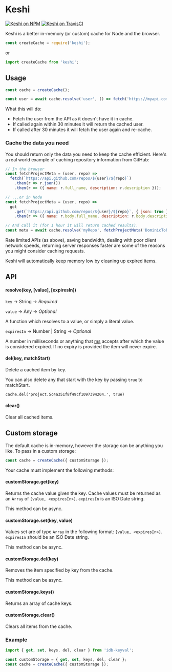 # Keshi

[![Keshi on NPM](https://img.shields.io/npm/v/keshi.svg)](https://www.npmjs.com/package/keshi)
[![Keshi on TravisCI](https://travis-ci.org/DominicTobias/keshi.svg?branch=master)](https://travis-ci.org/DominicTobias/keshi)

Keshi is a better in-memory (or custom) cache for Node and the browser.

```js
const createCache = require('keshi');
```

or

```js
import createCache from 'keshi';
```

<h2>Usage</h2>

```js
const cache = createCache();

const user = await cache.resolve('user', () => fetch('https://myapi.com/user').then(r => json()), '30 mins');
```

What this will do:

- Fetch the user from the API as it doesn't have it in cache.
- If called again within 30 minutes it will return the cached user.
- If called after 30 minutes it will fetch the user again and re-cache.

<h3>Cache the data you need</h3>

You should return only the data you need to keep the cache efficient. Here's a real world example of caching repository information from GitHub:

```js
// In the browser
const fetchProjectMeta = (user, repo) =>
  fetch(`https://api.github.com/repos/${user}/${repo}`)
    .then(r => r.json())
    .then(r => ({ name: r.full_name, description: r.description }));

// ...or in Node
const fetchProjectMeta = (user, repo) =>
  got
    .get(`https://api.github.com/repos/${user}/${repo}`, { json: true })
    .then(r => ({ name: r.body.full_name, description: r.body.description }));

// And call it (for 1 hour it will return cached results).
const meta = await cache.resolve('myRepo', fetchProjectMeta('DominicTobias', 'keshi'), '1 hour');
```

Rate limited APIs (as above), saving bandwidth, dealing with poor client network speeds, returning server responses faster are some of the reasons you might consider caching requests.

Keshi will automatically keep memory low by cleaning up expired items.

<h2>API</h2>

<h4>resolve(key, [value], [expiresIn])</h4>

`key` &rarr; String &rarr; _Required_

`value` &rarr; Any &rarr; _Optional_

A function which resolves to a value, or simply a literal value.

`expiresIn` &rarr; Number | String &rarr; _Optional_

A number in milliseconds or anything that [ms](https://www.npmjs.com/package/ms) accepts after which the value is considered expired. If no expiry is provided the item will never expire.

<h4>del(key, matchStart)</h4>

Delete a cached item by key.

You can also delete any that start with the key by passing `true` to matchStart.

```
cache.del('project.5c4a351f8f49cf1097394204.', true)
```

<h4>clear()</h4>

Clear all cached items.

<h2>Custom storage</h2>

The default cache is in-memory, however the storage can be anything you like. To pass in a custom storage:

```js
const cache = createCache({ customStorage });
```

Your cache must implement the following methods:

<h4>customStorage.get(key)</h4>

Returns the cache value given the key. Cache values must be returned as an `Array` of `[value, <expiresIn>]`. `expiresIn` is an ISO Date string.

This method can be async.

<h4>customStorage.set(key, value)</h4>

Values set are of type `Array` in the following format: `[value, <expiresIn>]`. `expiresIn` should be an ISO Date string.

This method can be async.

<h4>customStorage.del(key)</h4>

Removes the item specified by key from the cache.

This method can be async.

<h4>customStorage.keys()</h4>

Returns an array of cache keys.

<h4>customStorage.clear()</h4>

Clears all items from the cache.

<h3>Example</h3>

```js
import { get, set, keys, del, clear } from 'idb-keyval';

const customStorage = { get, set, keys, del, clear };
const cache = createCache({ customStorage });
```

